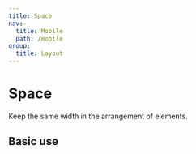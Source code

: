 ```yaml
---
title: Space
nav:
  title: Mobile
  path: /mobile
group:
  title: Layout
---
```


# Space

Keep the same width in the arrangement of elements.

## Basic use

<code src="./demos/index1.tsx" />

<API></API>
